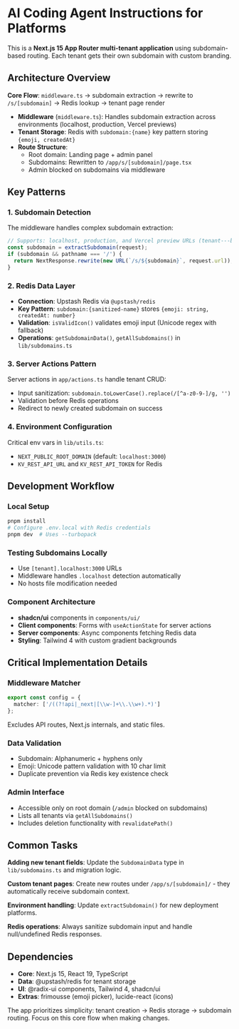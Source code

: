 # AI Coding Agent Instructions for Platforms

This is a **Next.js 15 App Router multi-tenant application** using subdomain-based routing. Each tenant gets their own subdomain with custom branding.

## Architecture Overview

**Core Flow**: `middleware.ts` → subdomain extraction → rewrite to `/s/[subdomain]` → Redis lookup → tenant page render

- **Middleware** (`middleware.ts`): Handles subdomain extraction across environments (localhost, production, Vercel previews)
- **Tenant Storage**: Redis with `subdomain:{name}` key pattern storing `{emoji, createdAt}`
- **Route Structure**: 
  - Root domain: Landing page + admin panel
  - Subdomains: Rewritten to `/app/s/[subdomain]/page.tsx`
  - Admin blocked on subdomains via middleware

## Key Patterns

### 1. Subdomain Detection
The middleware handles complex subdomain extraction:
```typescript
// Supports: localhost, production, and Vercel preview URLs (tenant---branch.vercel.app)
const subdomain = extractSubdomain(request);
if (subdomain && pathname === '/') {
  return NextResponse.rewrite(new URL(`/s/${subdomain}`, request.url));
}
```

### 2. Redis Data Layer
- **Connection**: Upstash Redis via `@upstash/redis` 
- **Key Pattern**: `subdomain:{sanitized-name}` stores `{emoji: string, createdAt: number}`
- **Validation**: `isValidIcon()` validates emoji input (Unicode regex with fallback)
- **Operations**: `getSubdomainData()`, `getAllSubdomains()` in `lib/subdomains.ts`

### 3. Server Actions Pattern
Server actions in `app/actions.ts` handle tenant CRUD:
- Input sanitization: `subdomain.toLowerCase().replace(/[^a-z0-9-]/g, '')`
- Validation before Redis operations
- Redirect to newly created subdomain on success

### 4. Environment Configuration
Critical env vars in `lib/utils.ts`:
- `NEXT_PUBLIC_ROOT_DOMAIN` (default: `localhost:3000`)
- `KV_REST_API_URL` and `KV_REST_API_TOKEN` for Redis

## Development Workflow

### Local Setup
```bash
pnpm install
# Configure .env.local with Redis credentials
pnpm dev  # Uses --turbopack
```

### Testing Subdomains Locally
- Use `[tenant].localhost:3000` URLs
- Middleware handles `.localhost` detection automatically
- No hosts file modification needed

### Component Architecture
- **shadcn/ui** components in `components/ui/`
- **Client components**: Forms with `useActionState` for server actions
- **Server components**: Async components fetching Redis data
- **Styling**: Tailwind 4 with custom gradient backgrounds

## Critical Implementation Details

### Middleware Matcher
```typescript
export const config = {
  matcher: ['/((?!api|_next|[\\w-]+\\.\\w+).*)']
};
```
Excludes API routes, Next.js internals, and static files.

### Data Validation
- Subdomain: Alphanumeric + hyphens only
- Emoji: Unicode pattern validation with 10 char limit
- Duplicate prevention via Redis key existence check

### Admin Interface
- Accessible only on root domain (`/admin` blocked on subdomains)
- Lists all tenants via `getAllSubdomains()`
- Includes deletion functionality with `revalidatePath()`

## Common Tasks

**Adding new tenant fields**: Update the `SubdomainData` type in `lib/subdomains.ts` and migration logic.

**Custom tenant pages**: Create new routes under `/app/s/[subdomain]/` - they automatically receive subdomain context.

**Environment handling**: Update `extractSubdomain()` for new deployment platforms.

**Redis operations**: Always sanitize subdomain input and handle null/undefined Redis responses.

## Dependencies
- **Core**: Next.js 15, React 19, TypeScript
- **Data**: @upstash/redis for tenant storage
- **UI**: @radix-ui components, Tailwind 4, shadcn/ui
- **Extras**: frimousse (emoji picker), lucide-react (icons)

The app prioritizes simplicity: tenant creation → Redis storage → subdomain routing. Focus on this core flow when making changes.
